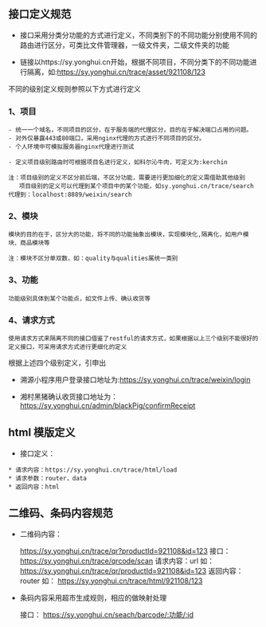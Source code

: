 ## 接口定义规范

- 接口采用分类分功能的方式进行定义，不同类别下的不同功能分别使用不同的路由进行区分，可类比文件管理器，一级文件夹，二级文件夹的功能

- 链接以https://sy.yonghui.cn开始，根据不同项目，不同分类下的不同功能进行隔离，如:https://sy.yonghui.cn/trace/asset/921108/123

不同的级别定义规则参照以下方式进行定义

### 1、项目

    - 统一一个域名，不同项目的区分，在于服务端的代理区分，目的在于解决端口占用的问题。
    - 对外仅暴露443或80端口，采用nginx代理的方式进行不同项目的区分。
    - 个人环境中可模拟服务器nginx代理进行测试
    
    - 定义项目级别路由时可根据项目名进行定义，如科尔沁牛肉，可定义为:kerchin
    
    注：项目级别的定义不区分前后端，不区分功能，需要进行更加细化的定义需借助其他级别
       项目级别的定义可以代理到某个项目中的某个功能，如sy.yonghui.cn/trace/search代理到：localhost:8889/weixin/search

### 2、模块

    模块的目的在于，区分大的功能，将不同的功能抽象出模块，实现模块化,隔离化，如用户模块、商品模块等
    
    注：模块不区分单双数，如：quality与qualities属统一类别
  
### 3、功能

    功能级别具体到某个功能点，如文件上传、确认收货等
    
### 4、请求方式
    
    使用请求方式来隔离不同的接口借鉴了restful的请求方式，如果根据以上三个级别不能很好的定义接口，可采用请求方式进行更细化的定义
     

根据上述四个级别定义，引申出

* 溯源小程序用户登录接口地址为:https://sy.yonghui.cn/trace/weixin/login

* 湘村黑猪确认收货接口地址为：https://sy.yonghui.cn/admin/blackPig/confirmReceipt



## html 模版定义

   - 接口定义：

    * 请求内容：https://sy.yonghui.cn/trace/html/load
    * 请求参数：router，data
    * 返回内容：html




## 二维码、条码内容规范

- 二维码内容：
    
    https://sy.yonghui.cn/trace/qr?productId=921108&id=123
    接口：https://sy.yonghui.cn/trace/qrcode/scan
        请求内容：url    如： https://sy.yonghui.cn/trace/qr/productId=921108&id=123
        返回内容：router 如： https://sy.yonghui.cn/trace/html/921108/123
    

- 条码内容采用超市生成规则，相应的做映射处理

   接口： https://sy.yonghui.cn/seach/barcode/:功能/:id
